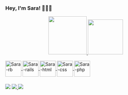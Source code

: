 ### Hey, I'm Sara!  👩🏻‍💻

<div align="center">
	<a href="https://github.com/saraqueirozs">
	<img height="120em" src="https://github-readme-stats.vercel.app/api?username=saraqueirozs&show_icons=true&theme=cobalt&include_all_commits=true&count_private=true"/>
	<img height="110em" src="https://github-readme-stats.vercel.app/api/top-langs/?username=saraqueirozs&layout=compact&langs_count=7&theme=cobalt"/>
	</div>
  
  <div style="display: inline_block"><br>
	<img align="center" alt="Sara-rb" height="50" width="50" src="https://cdn.jsdelivr.net/gh/devicons/devicon/icons/ruby/ruby-plain.svg" />
	<img align="center" alt="Sara-rails"height="50" width="50" src="https://cdn.jsdelivr.net/gh/devicons/devicon/icons/rails/rails-plain-wordmark.svg" />
	<img align="center" alt="Sara-html" height="50" width="50" src="https://cdn.jsdelivr.net/gh/devicons/devicon/icons/html5/html5-plain.svg" />
	<img align="center" alt="Sara-css" height="50" width="50" src="https://cdn.jsdelivr.net/gh/devicons/devicon/icons/css3/css3-plain.svg" />
	<img align="center" alt="Sara-php" height="50" width="50" src="https://cdn.jsdelivr.net/gh/devicons/devicon/icons/php/php-plain.svg" />
	</div>
  
  ###
 
<div> 
 	<a href="https://steamcommunity.com/profiles/76561199233702096" target="_blank"><img src="https://img.shields.io/badge/Steam-76561199233702096?style=for-the-badge&logo=steam&logoColor=white" target="_blank"></a> 
  	<a href = "mailto:saraqsiqueira@gmail.com"><img src="https://img.shields.io/badge/-Gmail-%23333?style=for-the-badge&logo=gmail&logoColor=white" target="_blank">
	 <a href="https://www.linkedin.com/in/saraqueirozs" target="_blank"><img src="https://img.shields.io/badge/-LinkedIn-%230077B5?style=for-the-badge&logo=linkedin&logoColor=white" target="_blank"></a> 
	</a>
  
  
  
